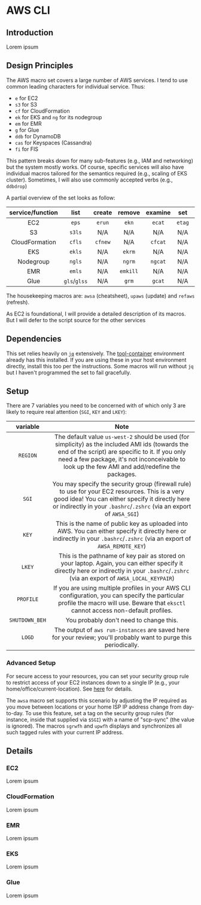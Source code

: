 # AWS CLI

## Introduction

Lorem ipsum

## Design Principles

The AWS macro set covers a large number of AWS services. I tend to use common leading characters for individual service. Thus:

* `e` for EC2
* `s3` for S3
* `cf` for CloudFormation
* `ek` for EKS and `ng` for its nodegroup
* `em` for EMR
* `g` for Glue
* `ddb` for DynamoDB
* `cas` for Keyspaces (Cassandra)
* `fi` for FIS

This pattern breaks down for many sub-features (e.g., IAM and networking) but the system mostly works. Of course, specific services will also have individual macros tailored for the semantics required (e.g., scaling of EKS cluster). Sometimes, I will also use commonly accepted verbs (e.g., `ddbdrop`)

A partial overview of the set looks as follow:

| service/function | list | create | remove | examine | set | get |
| :-: | :-: | :-: | :-: | :-: | :-: | :-: |
| EC2 | `eps` | `erun` | `ekn` | `ecat` | `etag` | `etags` |
| S3 | `s3ls` | N/A |  N/A | N/A | N/A | N/A |
| CloudFormation | `cfls` | `cfnew` |  N/A | `cfcat` | N/A | N/A |
| EKS | `ekls` | N/A | `ekrm` |  N/A | N/A | N/A |
| Nodegroup | `ngls` | N/A | `ngrm` | `ngcat` | N/A | N/A |
| EMR | `emls` | N/A | `emkill` | N/A | N/A | N/A |
| Glue | `gls`/`glss` | N/A | `grm` | `gcat`  | N/A | N/A |

The housekeeping macros are: `awsa` (cheatsheet), `upaws` (update) and `refaws` (refresh).

As EC2 is foundational, I will provide a detailed description of its macros. But I will defer to the script source for the other services

## Dependencies

This set relies heavily on [`jq`](https://stedolan.github.io/jq/) extensively. The [tool-container](https://github.com/scp756-221/tool-container) environment already has this installed. If you are using these in your host environment directly, install this too per the instructions. Some macros will run without `jq` but I haven't programmed the set to fail gracefully.

## Setup

There are 7 variables you need to be concerned with of which only 3 are likely to require real attention (`SGI`, `KEY` and `LKEY`):

| variable | Note |
| :-: | :-: |
| `REGION` | The default value `us-west-2` should be used (for simplicity) as the included AMI ids (towards the end of the script) are specific to it. If you only need a few package, it's not inconceivable to look up the few AMI and add/redefine the packages. |
| `SGI` | You may specify the security group (firewall rule) to use for your EC2 resources. This is a very good idea! You can either specify it directly here or indirectly in your `.bashrc`/`.zshrc` (via an export of `AWSA_SGI`) |
| `KEY` | This is the name of public key as uploaded into AWS. You can either specify it directly here or indirectly in your `.bashrc`/`.zshrc` (via an export of `AWSA_REMOTE_KEY`) |
| `LKEY` | This is the pathname of key pair as stored on your laptop. Again, you can either specify it directly here or indirectly in your `.bashrc`/`.zshrc` (via an export of `AWSA_LOCAL_KEYPAIR`) |
| `PROFILE` | If you are using multiple profiles in your AWS CLI configuration, you can specify the particular profile the macro will use. Beware that `eksctl` cannot access non-default profiles. |
| `SHUTDOWN_BEH` | You probably don't need to change this. |
| `LOGD` | The output of `aws run-instances` are saved here for your review; you'll probably want to purge this periodically. |

### Advanced Setup

For secure access to your resources, you can set your security group rule to restrict access of your EC2 instances down to a single IP (e.g., your home/office/current-location). See [here](https://docs.aws.amazon.com/AWSEC2/latest/UserGuide/authorizing-access-to-an-instance.html) for details. 

The `awsa` macro set supports this scenario by adjusting the IP required as you move between locations or your home ISP IP address change from day-to-day. To use this feature, set a tag on the security group rules (for instance, inside that supplied via `$SGI`) with a name of "scp-sync" (the value is ignored). The macros `sgrwfh` and `upwfh` displays and synchronizes all such tagged rules with your current IP address. 

## Details

### EC2

Lorem ipsum

### CloudFormation

Lorem ipsum

### EMR

Lorem ipsum

### EKS

Lorem ipsum

### Glue

Lorem ipsum

